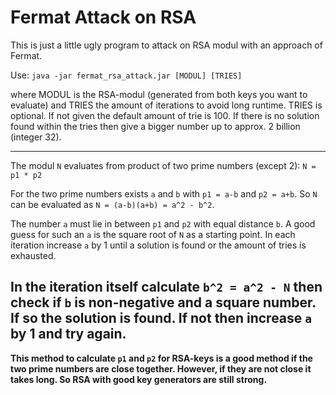 # Fermat Attack on RSA

This is just a little ugly program to 
attack on RSA modul with an approach of Fermat.

Use: `java -jar fermat_rsa_attack.jar [MODUL] [TRIES]`

where MODUL is the RSA-modul (generated from both keys you want to evaluate) 
and TRIES the amount of iterations to avoid long runtime. 
TRIES is optional. If not given the default amount of trie is 100.
If there is no solution found within the tries then give a bigger number up to
approx. 2 billion (integer 32).

---
The modul `N` evaluates from product of two prime numbers (except 2):
`N = p1 * p2`

For the two prime numbers exists `a` and `b` with `p1 = a-b` and `p2 = a+b`.
So `N` can be evaluated as `N = (a-b)(a+b) = a^2 - b^2`.

The number `a` must lie in between `p1` and `p2` with equal distance `b`.
A good guess for such an `a` is the square root of `N` as a starting point.
In each iteration increase `a` by 1 until a solution is found or the amount of tries is exhausted.

In the iteration itself calculate `b^2 = a^2 - N` then check if `b` is non-negative and a square number.
If so the solution is found. If not then increase `a` by 1 and try again.
---
**This method to calculate `p1` and `p2` for RSA-keys is a good method if the two prime numbers
are close together. However, if they are not close it takes long.
So RSA with good key generators are still strong.**